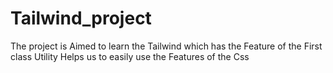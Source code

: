 # Tailwind_project
The project is Aimed to learn the Tailwind which has the Feature of the First class Utility Helps us to easily use the Features of the Css
